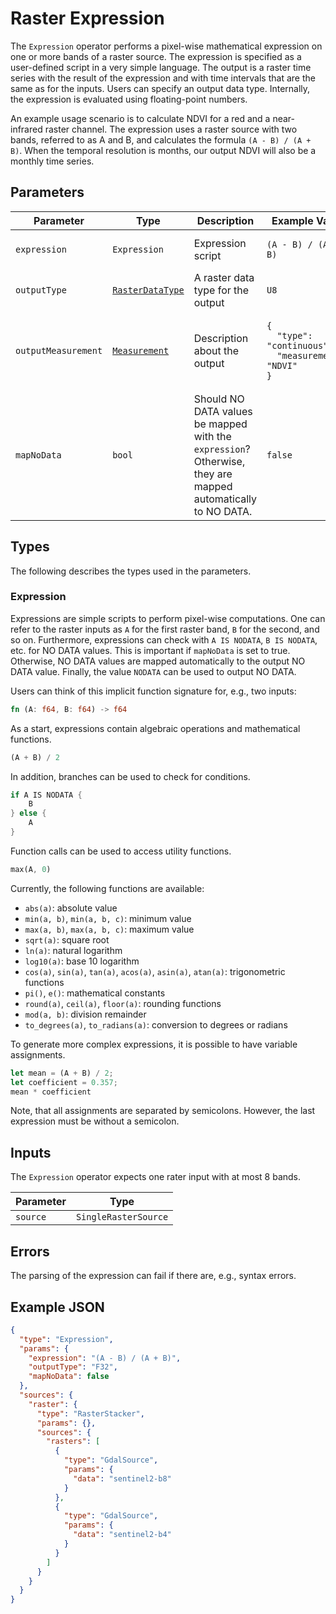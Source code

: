 # Raster Expression

The `Expression` operator performs a pixel-wise mathematical expression on one or more bands of a raster source.
The expression is specified as a user-defined script in a very simple language.
The output is a raster time series with the result of the expression and with time intervals that are the same as for the inputs.
Users can specify an output data type.
Internally, the expression is evaluated using floating-point numbers.

An example usage scenario is to calculate NDVI for a red and a near-infrared raster channel.
The expression uses a raster source with two bands, referred to as A and B, and calculates the formula `(A - B) / (A + B)`.
When the temporal resolution is months, our output NDVI will also be a monthly time series.

## Parameters

| Parameter           | Type                                             | Description                                                                                                 | Example Value                                                                                            |
| ------------------- | ------------------------------------------------ | ----------------------------------------------------------------------------------------------------------- | -------------------------------------------------------------------------------------------------------- |
| `expression`        | `Expression`                                     | Expression script                                                                                           | <pre><code>(A - B) / (A + B)</code></pre>                                                                |
| `outputType`        | [`RasterDataType`](/datatypes/rasterdatatype.md) | A raster data type for the output                                                                           | <pre><code>U8</code></pre>                                                                               |
| `outputMeasurement` | [`Measurement`](/datatypes/measurement.md)       | Description about the output                                                                                | <pre><code>{<br>&nbsp;&nbsp;"type": "continuous",<br>&nbsp;&nbsp;"measurement": "NDVI"<br>}</code></pre> |
| `mapNoData`         | `bool`                                           | Should NO DATA values be mapped with the `expression`? Otherwise, they are mapped automatically to NO DATA. | <pre><code>false</code></pre>                                                                            |

## Types

The following describes the types used in the parameters.

### Expression

Expressions are simple scripts to perform pixel-wise computations.
One can refer to the raster inputs as `A` for the first raster band, `B` for the second, and so on.
Furthermore, expressions can check with `A IS NODATA`, `B IS NODATA`, etc. for NO DATA values.
This is important if `mapNoData` is set to true.
Otherwise, NO DATA values are mapped automatically to the output NO DATA value.
Finally, the value `NODATA` can be used to output NO DATA.

Users can think of this implicit function signature for, e.g., two inputs:

```Rust
fn (A: f64, B: f64) -> f64
```

As a start, expressions contain algebraic operations and mathematical functions.

```Rust
(A + B) / 2
```

In addition, branches can be used to check for conditions.

```Rust
if A IS NODATA {
    B
} else {
    A
}
```

Function calls can be used to access utility functions.

```Rust
max(A, 0)
```

Currently, the following functions are available:

- `abs(a)`: absolute value
- `min(a, b)`, `min(a, b, c)`: minimum value
- `max(a, b)`, `max(a, b, c)`: maximum value
- `sqrt(a)`: square root
- `ln(a)`: natural logarithm
- `log10(a)`: base 10 logarithm
- `cos(a)`, `sin(a)`, `tan(a)`, `acos(a)`, `asin(a)`, `atan(a)`: trigonometric functions
- `pi()`, `e()`: mathematical constants
- `round(a)`, `ceil(a)`, `floor(a)`: rounding functions
- `mod(a, b)`: division remainder
- `to_degrees(a)`, `to_radians(a)`: conversion to degrees or radians

To generate more complex expressions, it is possible to have variable assignments.

```Rust
let mean = (A + B) / 2;
let coefficient = 0.357;
mean * coefficient
```

Note, that all assignments are separated by semicolons.
However, the last expression must be without a semicolon.

## Inputs

The `Expression` operator expects one rater input with at most 8 bands.

| Parameter | Type                 |
| --------- | -------------------- |
| `source`  | `SingleRasterSource` |

## Errors

The parsing of the expression can fail if there are, e.g., syntax errors.

## Example JSON

```json
{
  "type": "Expression",
  "params": {
    "expression": "(A - B) / (A + B)",
    "outputType": "F32",
    "mapNoData": false
  },
  "sources": {
    "raster": {
      "type": "RasterStacker",
      "params": {},
      "sources": {
        "rasters": [
          {
            "type": "GdalSource",
            "params": {
              "data": "sentinel2-b8"
            }
          },
          {
            "type": "GdalSource",
            "params": {
              "data": "sentinel2-b4"
            }
          }
        ]
      }
    }
  }
}
```
